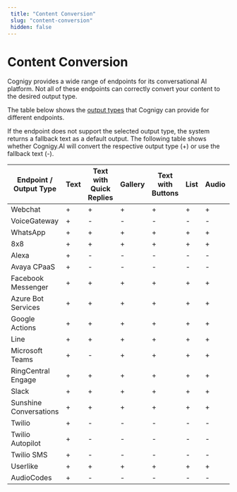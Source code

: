 ```yaml
---
 title: "Content Conversion" 
 slug: "content-conversion" 
 hidden: false 
---
```


# Content Conversion

Cognigy provides a wide range of endpoints for its conversational AI platform. Not all of these endpoints can correctly convert your content to the desired output type.

The table below shows the [output types](../flow-nodes/message/say.md#output-types) that Cognigy can provide for different endpoints.

If the endpoint does not support the selected output type, the system returns a fallback text as a default output. The following table shows whether Cognigy.AI will convert the respective output type (+) or use the fallback text (-).

| Endpoint / Output Type | Text | Text with Quick Replies | Gallery | Text with Buttons | List | Audio | Image | Video | Adaptive Card |
|------------------------|------|-------------------------|---------|-------------------|------|-------|-------|-------|---------------|
| Webchat                | +    | +                       | +       | +                 | +    | +     | +     | +     | +             |
| VoiceGateway           | +    | -                       | -       | -                 | -    | -     | -     | -     | -             |
| WhatsApp               | +    | +                       | +       | +                 | +    | +     | +     | +     | +             |
| 8x8                    | +    | +                       | +       | +                 | +    | +     | +     | +     | +             |
| Alexa                  | +    | -                       | -       | -                 | -    | -     | -     | -     | -             |
| Avaya CPaaS            | +    | -                       | -       | -                 | -    | -     | -     | -     | -             |
| Facebook Messenger     | +    | +                       | +       | +                 | +    | +     | +     | +     | +             |
| Azure Bot Services     | +    | +                       | +       | +                 | +    | +     | +     | +     | +             |
| Google Actions         | +    | +                       | +       | +                 | +    | +     | +     | +     | +             |
| Line                   | +    | +                       | +       | +                 | +    | +     | +     | +     | +             |
| Microsoft Teams        | +    | -                       | +       | +                 | +    | +     | +     | +     | +             |
| RingCentral Engage     | +    | +                       | +       | +                 | +    | +     | +     | +     | +             |
| Slack                  | +    | +                       | +       | +                 | +    | +     | +     | +     | +             |
| Sunshine Conversations | +    | +                       | +       | +                 | +    | +     | +     | +     | +             |
| Twilio                 | +    | -                       | -       | -                 | -    | -     | -     | -     | -             |
| Twilio Autopilot       | +    | -                       | -       | -                 | -    | -     | -     | -     | -             |
| Twilio SMS             | +    | -                       | -       | -                 | -    | -     | -     | -     | -             |
| Userlike               | +    | +                       | +       | +                 | +    | +     | +     | +     | -             |
| AudioCodes             | +    | -                       | -       | -                 | -    | -     | -     | -     | -             |
